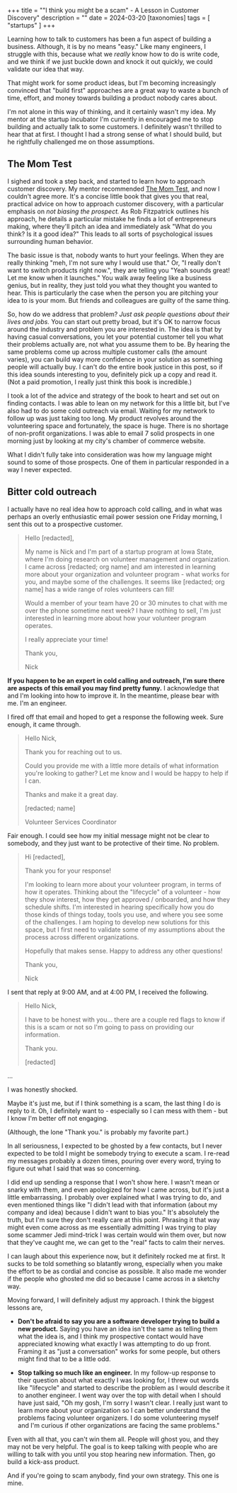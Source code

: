 +++
title = "\"I think you might be a scam\" - A Lesson in Customer Discovery"
description = ""
date = 2024-03-20
[taxonomies]
tags = [ "startups" ]
+++

Learning how to talk to customers has been a fun aspect of building a business. Although, it is by no means "easy."
Like many engineers, I struggle with this, because what we _really_ know how to do is write code, and we think if we
just buckle down and knock it out quickly, we could validate our idea that way.

That might work for some product ideas, but I'm becoming increasingly convinced that "build first" approaches are a
great way to waste a bunch of time, effort, and money towards building a product nobody cares about.

I'm not alone in this way of thinking, and it certainly wasn't my idea. My mentor at the startup incubator
I'm currently in encouraged me to stop building and actually talk to some customers. I definitely wasn't
thrilled to hear that at first. I thought I had a strong sense of what I should build, but he rightfully challenged me
on those assumptions.

## The Mom Test

I sighed and took a step back, and started to learn how to approach customer discovery. My mentor recommended
[The Mom Test](https://www.momtestbook.com/), and now I couldn't agree more. It's a concise little book that gives you that real, practical advice
on how to approach customer discovery, with a particular emphasis on _not biasing the prospect._ As Rob Fitzpatrick
outlines his approach, he details a particular mistake he finds a lot of entrepreneurs making, where they'll pitch an
idea and immediately ask "What do you think? Is it a good idea?" This leads to all sorts of psychological issues
surrounding human behavior.

The basic issue is that, nobody wants to hurt your feelings. When they are really
thinking "meh, I'm not sure why I would use that." Or, "I really don't want to switch products right now.", they are
telling you "Yeah sounds great! Let me know when it launches." You walk away feeling like a business genius, but in
reality, they just told you what they thought you wanted to hear. This is particularly the case when the person you
are pitching your idea to is your mom. But friends and colleagues are guilty of the same thing.

So, how do we address that problem? _Just ask people questions about their lives and jobs._ You can start out pretty
broad, but it's OK to narrow focus around the industry and problem you are interested in. The idea is that by having
casual conversations, you let your potential customer tell you what their problems actually are, not what you assume
them to be. By hearing the same problems come up across multiple customer calls (the amount varies), you can build way
more confidence in your solution as something people will actually buy. I can't do the entire book justice in this post, so if this idea sounds interesting to you,
definitely pick up a copy and read it. (Not a paid promotion, I really just think this book is incredible.)

I took a lot of the advice and strategy of the book to heart and set out on finding contacts. I was able to lean on my
network for this a little bit, but I've also had to do some cold outreach via email. Waiting for my network to follow
up was just taking too long. My product revolves around the volunteering space and fortunately, the space is huge. There is no shortage of non-profit
organizations. I was able to email 7 solid prospects in one morning just by looking at my city's chamber of commerce
website.

What I didn't fully take into consideration was how my language might sound to some of those prospects. One of them
in particular responded in a way I never expected.

## Bitter cold outreach

I actually have no real idea how to approach cold calling, and in what was perhaps an overly enthusiastic email power
session one Friday morning, I sent this out to a prospective customer.

> Hello [redacted],
>
> My name is Nick and I'm part of a startup program at Iowa State, where I'm doing research on volunteer management
> and organization. I came across [redacted; org name] and am interested in learning more about your organization
> and volunteer program - what works for you, and maybe some of the challenges. It seems like [redacted; org name]
> has a wide range of roles volunteers can fill!
>
> Would a member of your team have 20 or 30 minutes to chat with me over the phone sometime next week?
> I have nothing to sell, I'm just interested in learning more about how your volunteer program operates.
>
> I really appreciate your time!
>
> Thank you,
>
> Nick

**If you happen to be an expert in cold calling and outreach, I'm sure there are aspects of this email you may find
pretty funny.** I acknowledge that and I'm looking into how to improve it. In the meantime, please bear with me.
I'm an engineer.

I fired off that email and hoped to get a response the following week. Sure enough, it came through.

> Hello Nick,
>
> Thank you for reaching out to us.
>
> Could you provide me with a little more details of what information you're looking to gather?
> Let me know and I would be happy to help if I can.
>
> Thanks and make it a great day.
>
> [redacted; name]
>
> Volunteer Services Coordinator

Fair enough. I could see how my initial message might not be clear to somebody, and they just want to be protective
of their time. No problem.

> Hi [redacted],
>
> Thank you for your response!
>
> I'm looking to learn more about your volunteer program, in terms of how it operates. Thinking about the "lifecycle"
> of a volunteer - how they show interest, how they get approved / onboarded, and how they schedule shifts.
> I'm interested in hearing specifically how you do those kinds of things today, tools you use, and where you see some
> of the challenges. I am hoping to develop new solutions for this space, but I first need to validate some of my
> assumptions about the process across different organizations.
>
> Hopefully that makes sense. Happy to address any other questions!
>
> Thank you,
>
> Nick

I sent that reply at 9:00 AM, and at 4:00 PM, I received the following.

> Hello Nick,
>
> I have to be honest with you... there are a couple red flags to know if this is a scam or not so I'm going to pass
> on providing our information.
>
> Thank you.
>
> [redacted]

...

I was honestly shocked.

Maybe it's just me, but if I think something is a scam, the last thing I do is reply to it.
Oh, I definitely want to - especially so I can mess with them - but I know I'm better off not engaging.

(Although, the lone "Thank you." is probably my favorite part.)

In all seriousness, I expected to be ghosted by a few contacts, but I never expected to be told I might be somebody
trying to execute a scam. I re-read my messages probably a dozen times, pouring over every word, trying to figure out
what I said that was so concerning.

I did end up sending a response that I won't show here. I wasn't mean or snarky with them, and even apologized for
how I came across, but it's just a little embarrassing. I probably over explained what I was trying to do, and even
mentioned things like "I didn't lead with that information (about my company and idea) because I didn't want to bias you."
It's absolutely the truth, but I'm sure they don't really care at this point. Phrasing it that way might even come
across as me essentially admitting I was trying to play some scammer Jedi mind-trick I was certain would win them over,
but now that they've caught me, we can get to the "real" facts to calm their nerves.

I can laugh about this experience now, but it definitely rocked me at first. It sucks to be told something so blatantly
wrong, especially when you make the effort to be as cordial and concise as possible. It also made me wonder if the
people who ghosted me did so because I came across in a sketchy way.

Moving forward, I will definitely adjust my approach. I think the biggest lessons are,

* **Don't be afraid to say you are a software developer trying to build a new product.**
Saying you have an idea isn't the same as telling them what the idea is, and I think my prospective contact would have
appreciated knowing what exactly I was attempting to do up front. Framing it as "just a conversation" works for
some people, but others might find that to be a little odd.

* **Stop talking so much like an engineer.** In my follow-up response to their question about what exactly
I was looking for, I threw out words like "lifecycle" and started to describe the problem as I would describe
it to another engineer. I went way over the top with detail when I should have just said, "Oh my gosh, I'm sorry I
wasn't clear. I really just want to learn more about your organization so I can better understand the problems facing
volunteer organizers. I do some volunteering myself and I'm curious if other organizations are facing the same problems."

Even with all that, you can't win them all. People will ghost you, and they may not be very helpful.
The goal is to keep talking with people who are willing to talk with you until you stop hearing new information.
Then, go build a kick-ass product.

And if you're going to scam anybody, find your own strategy. This one is mine.
